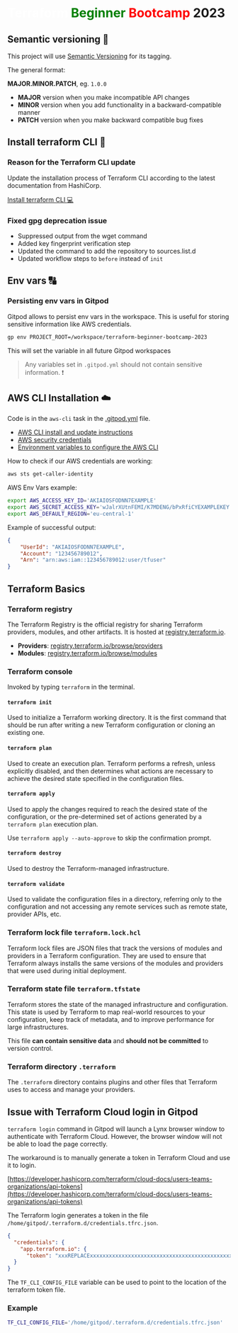 # <span style="color:white">Terraform</span> <span style="color:green">Beginner</span> <span style="color:red">Bootcamp</span> 2023

## Semantic versioning :mage:

This project will use [Semantic Versioning](https://semver.org/) for its tagging.

The general format:

 **MAJOR.MINOR.PATCH**, eg. `1.0.0`

- **MAJOR** version when you make incompatible API changes
- **MINOR** version when you add functionality in a backward-compatible manner
- **PATCH** version when you make backward compatible bug fixes

## Install terraform CLI :floppy_disk:

### Reason for the Terraform CLI update

Update the installation process of Terraform CLI according to the latest documentation from HashiCorp.

[Install terraform CLI :computer:](https://developer.hashicorp.com/terraform/tutorials/aws-get-started/install-cli)

### Fixed gpg deprecation issue

- Suppressed output from the wget command
- Added key fingerprint verification step
- Updated the command to add the repository to sources.list.d
- Updated workflow steps to `before` instead of `init`

## Env vars :capital_abcd:

### Persisting env vars in Gitpod

Gitpod allows to persist env vars in the workspace. This is useful for storing sensitive information like AWS credentials.

```bash
gp env PROJECT_ROOT=/workspace/terraform-beginner-bootcamp-2023
```

This will set the variable in all future Gitpod workspaces

>Any variables set in `.gitpod.yml` should not contain sensitive information. :exclamation:

## AWS CLI Installation :cloud:

Code is in the `aws-cli` task in the [.gitpod.yml](.gitpod.yml) file.

- [AWS CLI install and update instructions](https://docs.aws.amazon.com/cli/latest/userguide/-getting-started-install.html)
- [AWS security credentials](https://docs.aws.amazon.com/IAM/latest/UserGuide/security-creds.html)
- [Environment variables to configure the AWS CLI](https://docs.aws.amazon.com/cli/latest/userguide/cli-configure-envvars.html)

How to check if our AWS credentials are working:

```bash
aws sts get-caller-identity
```

AWS Env Vars example:

```bash
export AWS_ACCESS_KEY_ID='AKIAIOSFODNN7EXAMPLE'
export AWS_SECRET_ACCESS_KEY='wJalrXUtnFEMI/K7MDENG/bPxRfiCYEXAMPLEKEY'
export AWS_DEFAULT_REGION='eu-central-1'
```

Example of successful output:

```json
{
    "UserId": "AKIAIOSFODNN7EXAMPLE",
    "Account": "123456789012",
    "Arn": "arn:aws:iam::123456789012:user/tfuser"
}
```

## Terraform Basics

### Terraform registry

The Terraform Registry is the official registry for sharing Terraform providers, modules, and other artifacts. It is hosted at [registry.terraform.io](https://registry.terraform.io).

- **Providers**: [registry.terraform.io/browse/providers](https://registry.terraform.io/browse/providers)
- **Modules**: [registry.terraform.io/browse/modules](https://registry.terraform.io/browse/modules)

### Terraform console

Invoked by typing `terraform` in the terminal.

#### `terraform init`

Used to initialize a Terraform working directory. It is the first command that should be run after writing a new Terraform configuration or cloning an existing one.

#### `terraform plan`

Used to create an execution plan. Terraform performs a refresh, unless explicitly disabled, and then determines what actions are necessary to achieve the desired state specified in the configuration files.

#### `terraform apply`

Used to apply the changes required to reach the desired state of the configuration, or the pre-determined set of actions generated by a `terraform plan` execution plan.

Use `terraform apply --auto-approve` to skip the confirmation prompt.

#### `terraform destroy`

Used to destroy the Terraform-managed infrastructure.

#### `terraform validate`

Used to validate the configuration files in a directory, referring only to the configuration and not accessing any remote services such as remote state, provider APIs, etc.

### Terraform lock file `terraform.lock.hcl`

Terraform lock files are JSON files that track the versions of modules and providers in a Terraform configuration. They are used to ensure that Terraform always installs the same versions of the modules and providers that were used during initial deployment.

### Terraform state file `terraform.tfstate`

Terraform stores the state of the managed infrastructure and configuration. This state is used by Terraform to map real-world resources to your configuration, keep track of metadata, and to improve performance for large infrastructures.

This file **can contain sensitive data** and **should not be committed** to version control.

### Terraform directory `.terraform`

The `.terraform` directory contains plugins and other files that Terraform uses to access and manage your providers.

## Issue with Terraform Cloud login in Gitpod

`terraform login` command in Gitpod will launch a Lynx browser window to authenticate with Terraform Cloud. However, the browser window will not be able to load the page correctly.

The workaround is to manually generate a token in Terraform Cloud and use it to login.

[https://developer.hashicorp.com/terraform/cloud-docs/users-teams-organizations/api-tokens](https://developer.hashicorp.com/terraform/cloud-docs/users-teams-organizations/api-tokens)

The Terraform login generates a token in the file `/home/gitpod/.terraform.d/credentials.tfrc.json`.

```json
{
  "credentials": {
    "app.terraform.io": {
      "token": "xxxREPLACExxxxxxxxxxxxxxxxxxxxxxxxxxxxxxxxxxxxxxxxxxxxx"
  }
}
```

The `TF_CLI_CONFIG_FILE` variable can be used to point to the location of the terraform token file.

### Example

```bash
TF_CLI_CONFIG_FILE='/home/gitpod/.terraform.d/credentials.tfrc.json'
```
